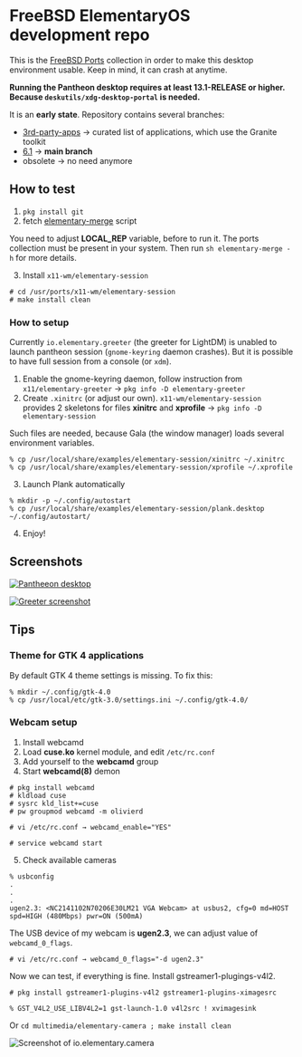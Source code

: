 # FreeBSD ElementaryOS development repo

This is the [FreeBSD Ports](https://cgit.freebsd.org/ports/) collection in order to make this desktop environment usable. Keep in mind, it can crash at anytime.

**Running the Pantheon desktop requires at least 13.1-RELEASE or higher. Because `deskutils/xdg-desktop-portal` is needed.**

It is an **early state**. Repository contains several branches:

* [3rd-party-apps](https://codeberg.org/olivierd/freebsd-ports-elementary/src/branch/3rd-party-apps) → curated list of applications, which use the Granite toolkit
* [6.1](https://codeberg.org/olivierd/freebsd-ports-elementary/src/branch/6.1) → **main branch**
* obsolete → no need anymore

## How to test

1. `pkg install git`
2. fetch [elementary-merge](https://codeberg.org/olivierd/freebsd-ports-elementary/raw/branch/master/Tools/scripts/elementary-merge) script

You need to adjust **LOCAL_REP** variable, before to run it. The ports collection must be present in your system. Then run `sh elementary-merge -h` for more details.

3. Install `x11-wm/elementary-session`

```
# cd /usr/ports/x11-wm/elementary-session
# make install clean
```

### How to setup

Currently `io.elementary.greeter` (the greeter for LightDM) is unabled to launch pantheon session (`gnome-keyring` daemon crashes). But it is possible to have full session from a console (or `xdm`).

1. Enable the gnome-keyring daemon, follow instruction from `x11/elementary-greeter` → `pkg info -D elementary-greeter`
2. Create `.xinitrc` (or adjust our own). `x11-wm/elementary-session` provides 2 skeletons for files **xinitrc** and **xprofile** → `pkg info -D elementary-session`

Such files are needed, because Gala (the window manager) loads several environment variables.

```
% cp /usr/local/share/examples/elementary-session/xinitrc ~/.xinitrc
% cp /usr/local/share/examples/elementary-session/xprofile ~/.xprofile
```

3. Launch Plank automatically

```
% mkdir -p ~/.config/autostart
% cp /usr/local/share/examples/elementary-session/plank.desktop ~/.config/autostart/
```

4. Enjoy!

## Screenshots

[![Pantheeon desktop](https://codeberg.org/olivierd/freebsd-ports-elementary/raw/branch/master/img/pantheon-desktop_55.png)](https://codeberg.org/olivierd/freebsd-ports-elementary/raw/branch/master/img/pantheon-desktop.png)

[![Greeter screenshot](https://codeberg.org/olivierd/freebsd-ports-elementary/raw/branch/master/img/io.elementary.greeter_55.png)](https://codeberg.org/olivierd/freebsd-ports-elementary/raw/branch/master/img/io.elementary.greeter.png)

## Tips

### Theme for GTK 4 applications

By default GTK 4 theme settings is missing. To fix this:

```
% mkdir ~/.config/gtk-4.0
% cp /usr/local/etc/gtk-3.0/settings.ini ~/.config/gtk-4.0/
```

### Webcam setup

1. Install webcamd
2. Load **cuse.ko** kernel module, and edit `/etc/rc.conf`
3. Add yourself to the **webcamd** group
4. Start **webcamd(8)** demon

```
# pkg install webcamd
# kldload cuse
# sysrc kld_list+=cuse
# pw groupmod webcamd -m olivierd

# vi /etc/rc.conf → webcamd_enable="YES"

# service webcamd start
```

5. Check available cameras

```
% usbconfig
.
.
.
ugen2.3: <NC2141102N70206E30LM21 VGA Webcam> at usbus2, cfg=0 md=HOST spd=HIGH (480Mbps) pwr=ON (500mA)
```

The USB device of my webcam is **ugen2.3**, we can adjust value of `webcamd_0_flags`.

	# vi /etc/rc.conf → webcamd_0_flags="-d ugen2.3"

Now we can test, if everything is fine. Install gstreamer1-plugings-v4l2.

	# pkg install gstreamer1-plugins-v4l2 gstreamer1-plugins-ximagesrc

	% GST_V4L2_USE_LIBV4L2=1 gst-launch-1.0 v4l2src ! xvimagesink

Or `cd multimedia/elementary-camera ; make install clean`

![Screenshot of io.elementary.camera](https://codeberg.org/olivierd/freebsd-ports-elementary/raw/branch/master/img/io.elementary.camera.png)
